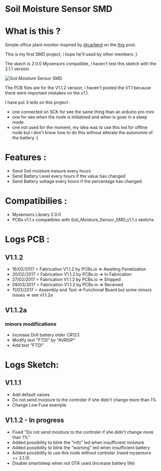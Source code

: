 # Soil Moisture Sensor SMD

# What is this ?

Simple office plant monitor inspired by [@carlierd](https://www.openhardware.io/user/97/projects/carlierd) on the [this](https://www.openhardware.io/view/123/Office-plant-monitor) post.

This is my first SMD project, i hope he'll used by other members ;)

The skech is 2.0.0 Mysensors compatible, i haven't test this sketch with the 2.1.1 version.

![Soil Moisture Sensor SMD](https://www.openhardware.io//uploads/58a09467db20b9ab3c6b1055/image/IMG_6587.JPG "Soil Moisture Sensor SMD")

The PCB files are for the V1.1.2 version, i haven't posted the V1.1 because there were important mistakes on the v1.1.

I have put 3 leds on this project :

* one connected on SCK for see the same thing than an arduino pro mini
* one for see when the node is initialised and when is goes in a sleep mode
* one not used for the moment, my idea was to use this led for offline node but i don't know how to do this without alterate the autonomie of the battery :(

# Features :

* Send Soil moisture mesure every hours
* Send Battery Level every hours if the value has changed
* Send Battery voltage every hours if the percentage has changed

# Compatibilies :

* Mysensors Library 2.0.0
* PCBs v1.1.x compatibles with Soil_Moisture_Sensor_SMD_v1.1.x sketchs

# Logs PCB :
## V1.1.2

* 16/02/2017 = Fabrication V1.1.2 by PCBs.io => Awaiting Panelization
* 20/02/2017 = Fabrication V1.1.2 by PCBs.io => In Fabrication
* 27/02/2017 = Fabrication V1.1.2 by PCBs.io => Shipped
* 09/03/2017 = Fabrication V1.1.2 by PCBs.io => Received
* 11/03/2017 = Assembly and Test => Functional Board but some minors issues => see v1.1.2a

## V1.1.2a
### minors modifications

* Increase Drill battery older CR123
* Modify text "FTDI" by "AVRISP"
* Add text "FTDI"

# Logs Sketch:
## V1.1.1

* Add default values
* Do not send moisture to the controler if she didn't change more than 1%
* Change Low Fuse example

## V1.1.2 - In progress
* Fixed "Do not send moisture to the controler if she didn't change more than 1%"
* Added possibility to blink the "info" led when insufficient moisture
* Added possibility to blink the "warning" led when insufficient battery
* Added possibility to use this node without controler (need mysensors >= 2.1.0)
* Disable smartsleep when not OTA used (increase battery life)
